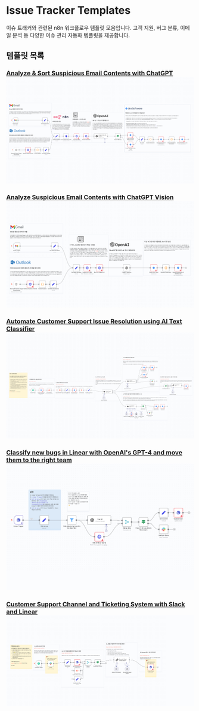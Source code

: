 # Issue Tracker Templates

이슈 트래커와 관련된 n8n 워크플로우 템플릿 모음입니다. 고객 지원, 버그 분류, 이메일 분석 등 다양한 이슈 관리 자동화 템플릿을 제공합니다.

## 템플릿 목록

### [Analyze & Sort Suspicious Email Contents with ChatGPT](Analyze%20&%20Sort%20Suspicious%20Email%20Contents%20with%20ChatGPT.json)[![Analyze & Sort Suspicious Email Contents with ChatGPT](Analyze%20&%20Sort%20Suspicious%20Email%20Contents%20with%20ChatGPT.png)](Analyze%20&%20Sort%20Suspicious%20Email%20Contents%20with%20ChatGPT.json)

### [Analyze Suspicious Email Contents with ChatGPT Vision](Analyze%20Suspicious%20Email%20Contents%20with%20ChatGPT%20Vision.json)[![Analyze Suspicious Email Contents with ChatGPT Vision](Analyze%20Suspicious%20Email%20Contents%20with%20ChatGPT%20Vision.png)](Analyze%20Suspicious%20Email%20Contents%20with%20ChatGPT%20Vision.json)

### [Automate Customer Support Issue Resolution using AI Text Classifier](Automate%20Customer%20Support%20Issue%20Resolution%20using%20AI%20Text%20Classifier.json)[![Automate Customer Support Issue Resolution using AI Text Classifier](Automate%20Customer%20Support%20Issue%20Resolution%20using%20AI%20Text%20Classifier.png)](Automate%20Customer%20Support%20Issue%20Resolution%20using%20AI%20Text%20Classifier.json)

### [Classify new bugs in Linear with OpenAI's GPT-4 and move them to the right team](Classify%20new%20bugs%20in%20Linear%20with%20OpenAI_s%20GPT-4%20and%20move%20them%20to%20the%20right%20team.json)[![Classify new bugs in Linear with OpenAI's GPT-4 and move them to the right team](Classify%20new%20bugs%20in%20Linear%20with%20OpenAI_s%20GPT-4%20and%20move%20them%20to%20the%20right%20team.png)](Classify%20new%20bugs%20in%20Linear%20with%20OpenAI_s%20GPT-4%20and%20move%20them%20to%20the%20right%20team.json)

### [Customer Support Channel and Ticketing System with Slack and Linear](Customer%20Support%20Channel%20and%20Ticketing%20System%20with%20Slack%20and%20Linear.json)[![Customer Support Channel and Ticketing System with Slack and Linear](Customer%20Support%20Channel%20and%20Ticketing%20System%20with%20Slack%20and%20Linear.png)](Customer%20Support%20Channel%20and%20Ticketing%20System%20with%20Slack%20and%20Linear.json)
